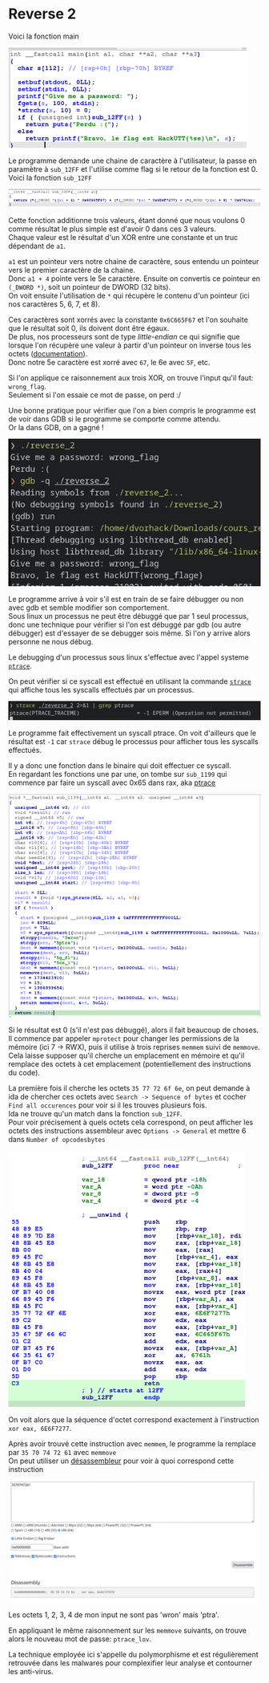 # Reverse 2

Voici la fonction main 

![alt text](imgs/image.png)

Le programme demande une chaine de caractère à l'utilisateur, la passe en paramètre à `sub_12FF` et l'utilise comme flag si le retour de la fonction est 0.  
Voici la fonction `sub_12FF`

![alt text](imgs/image-2.png)

Cette fonction additionne trois valeurs, étant donné que nous voulons 0 comme résultat le plus simple est d'avoir 0 dans ces 3 valeurs.  
Chaque valeur est le résultat d'un XOR entre une constante et un truc dépendant de `a1`.

`a1` est un pointeur vers notre chaine de caractère, sous entendu un pointeur vers le premier caractère de la chaine.  
Donc `a1 + 4` pointe vers le 5e caractère. Ensuite on convertis ce pointeur en `(_DWORD *)`, soit un pointeur de DWORD (32 bits).  
On voit ensuite l'utilisation de `*` qui récupère le contenu d'un pointeur (ici nos caractères 5, 6, 7, et 8).

Ces caractères sont xorrés avec la constante `0x6C665F67` et l'on souhaite que le résultat soit 0, ils doivent dont être égaux.  
De plus, nos processeurs sont de type *little-endian* ce qui signifie que lorsque l'on récupère une valeur à partir d'un pointeur on inverse tous les octets ([documentation](https://fr.wikipedia.org/wiki/Boutisme)).  
Donc notre 5e caractère est xorré avec `67`, le 6e avec `5F`, etc.

Si l'on applique ce raisonnement aux trois XOR, on trouve l'input qu'il faut: `wrong_flag`.  
Seulement si l'on essaie ce mot de passe, on perd :/

Une bonne pratique pour vérifier que l'on a bien compris le programme est de voir dans GDB si le programme se comporte comme attendu.  
Or la dans GDB, on a gagné !

![alt text](imgs/image-3.png)

Le programme arrive à voir s'il est en train de se faire débugger ou non avec gdb et semble modifier son comportement.  
Sous linux un processus ne peut être débuggé que par 1 seul processus, donc une technique pour vérifier si l'on est débuggé par gdb (ou autre débugger) est d'essayer de se debugger sois même. Si l'on y arrive alors personne ne nous débug.

Le debugging d'un processus sous linux s'effectue avec l'appel systeme [`ptrace`](https://man7.org/linux/man-pages/man2/ptrace.2.html).

On peut vérifier si ce syscall est effectué en utilisant la commande [`strace`](https://man7.org/linux/man-pages/man1/strace.1.html) qui affiche tous les syscalls effectués par un processus.

![alt text](imgs/image-4.png)

Le programme fait effectivement un syscall ptrace. On voit d'ailleurs que le résultat est `-1` car `strace` débug le processus pour afficher tous les syscalls effectués.

Il y a donc une fonction dans le binaire qui doit effectuer ce syscall.  
En regardant les fonctions une par une, on tombe sur `sub_1199` qui commence par faire un syscall avec 0x65 dans rax, aka [ptrace](https://x64.syscall.sh/)

![alt text](imgs/image-5.png)

Si le résultat est 0 (s'il n'est pas débuggé), alors il fait beaucoup de choses.  
Il commence par appeler `mprotect` pour changer les permissions de la mémoire (ici 7 -> RWX), puis il utilise à trois reprises `memmem` suivi de `memmove`.  
Cela laisse supposer qu'il cherche un emplacement en mémoire et qu'il remplace des octets à cet emplacement (potentiellement des instructions du code).  

La première fois il cherche les octets `35 77 72 6f 6e`, on peut demande à ida de chercher ces octets avec `Search -> Sequence of bytes` et cocher `Find all occurences` pour voir si il les trouves plusieurs fois.  
Ida ne trouve qu'un match dans la fonction `sub_12FF`.  
Pour voir précisement à quels octets cela correspond, on peut afficher les octets des instructions assembleur avec `Options -> General` et mettre 6 dans `Number of opcodesbytes`

![alt text](imgs/image-6.png)

On voit alors que la séquence d'octet correspond exactement à l'instruction `xor eax, 6E6F7277`.  

Après avoir trouvé cette instruction avec `memmem`, le programme la remplace par `35 70 74 72 61` avec `memmove`  
On peut utiliser un [désassembleur](https://shell-storm.org/online/Online-Assembler-and-Disassembler/) pour voir à quoi correspond cette instruction

![alt text](imgs/image-7.png)

Les octets 1, 2, 3, 4 de mon input ne sont pas 'wron' mais 'ptra'.  

En appliquant le même raisonnement sur les `memmove` suivants, on trouve alors le nouveau mot de passe: `ptrace_lov`.

La technique employée ici s'appelle du polymorphisme et est régulièrement retrouvée dans les malwares pour complexifier leur analyse et contourner les anti-virus.